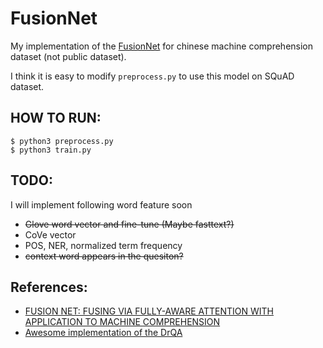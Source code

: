 # FusionNet

My implementation of the [FusionNet](https://openreview.net/pdf?id=BJIgi_eCZ) for chinese machine comprehension dataset (not public dataset).

I think it is easy to modify `preprocess.py` to use this model on SQuAD dataset.

## HOW TO RUN:
```
$ python3 preprocess.py
$ python3 train.py
```
## TODO:
I will implement following word feature soon
- <strike>Glove word vector and fine-tune (Maybe fasttext?) </strike>
- CoVe vector
- POS, NER, normalized term frequency 
- <strike>context word appears in the quesiton?</strike>

## References:
- [FUSION NET: FUSING VIA FULLY-AWARE ATTENTION WITH APPLICATION TO MACHINE COMPREHENSION](https://openreview.net/pdf?id=BJIgi_eCZ)
- [Awesome implementation of the DrQA](https://github.com/facebookresearch/DrQA)